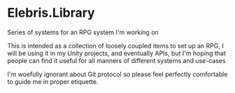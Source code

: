 # Elebris.Library
 Series of systems for an RPG system I'm working on

This is intended as a collection of loosely coupled items to set up an RPG, I will be using it in my Unity projects, and eventually APIs, but I'm hoping that people can find it useful for all manners of different systems and use-cases


I'm woefully ignorant about Git protocol so please feel perfectly comfortable to guide me in proper etiquette.